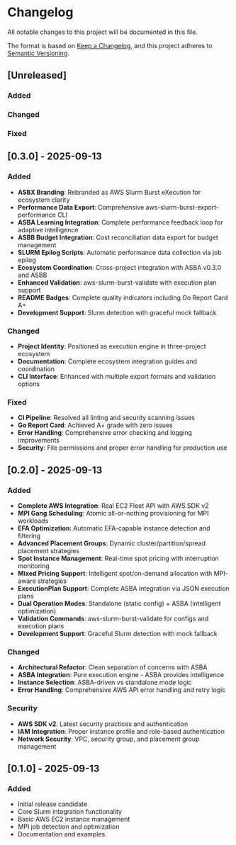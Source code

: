 # Changelog

All notable changes to this project will be documented in this file.

The format is based on [Keep a Changelog](https://keepachangelog.com/en/1.0.0/),
and this project adheres to [Semantic Versioning](https://semver.org/spec/v2.0.0.html).

## [Unreleased]

### Added

### Changed

### Fixed

## [0.3.0] - 2025-09-13

### Added
- **ASBX Branding**: Rebranded as AWS Slurm Burst eXecution for ecosystem clarity
- **Performance Data Export**: Comprehensive aws-slurm-burst-export-performance CLI
- **ASBA Learning Integration**: Complete performance feedback loop for adaptive intelligence
- **ASBB Budget Integration**: Cost reconciliation data export for budget management
- **SLURM Epilog Scripts**: Automatic performance data collection via job epilog
- **Ecosystem Coordination**: Cross-project integration with ASBA v0.3.0 and ASBB
- **Enhanced Validation**: aws-slurm-burst-validate with execution plan support
- **README Badges**: Complete quality indicators including Go Report Card A+
- **Development Support**: Slurm detection with graceful mock fallback

### Changed
- **Project Identity**: Positioned as execution engine in three-project ecosystem
- **Documentation**: Complete ecosystem integration guides and coordination
- **CLI Interface**: Enhanced with multiple export formats and validation options

### Fixed
- **CI Pipeline**: Resolved all linting and security scanning issues
- **Go Report Card**: Achieved A+ grade with zero issues
- **Error Handling**: Comprehensive error checking and logging improvements
- **Security**: File permissions and proper error handling for production use

## [0.2.0] - 2025-09-13

### Added
- **Complete AWS Integration**: Real EC2 Fleet API with AWS SDK v2
- **MPI Gang Scheduling**: Atomic all-or-nothing provisioning for MPI workloads
- **EFA Optimization**: Automatic EFA-capable instance detection and filtering
- **Advanced Placement Groups**: Dynamic cluster/partition/spread placement strategies
- **Spot Instance Management**: Real-time spot pricing with interruption monitoring
- **Mixed Pricing Support**: Intelligent spot/on-demand allocation with MPI-aware strategies
- **ExecutionPlan Support**: Complete ASBA integration via JSON execution plans
- **Dual Operation Modes**: Standalone (static config) + ASBA (intelligent optimization)
- **Validation Commands**: aws-slurm-burst-validate for configs and execution plans
- **Development Support**: Graceful Slurm detection with mock fallback

### Changed
- **Architectural Refactor**: Clean separation of concerns with ASBA
- **ASBA Integration**: Pure execution engine - ASBA provides intelligence
- **Instance Selection**: ASBA-driven vs standalone mode logic
- **Error Handling**: Comprehensive AWS API error handling and retry logic

### Security
- **AWS SDK v2**: Latest security practices and authentication
- **IAM Integration**: Proper instance profile and role-based authentication
- **Network Security**: VPC, security group, and placement group management

## [0.1.0] - 2025-09-13

### Added
- Initial release candidate
- Core Slurm integration functionality
- Basic AWS EC2 instance management
- MPI job detection and optimization
- Documentation and examples